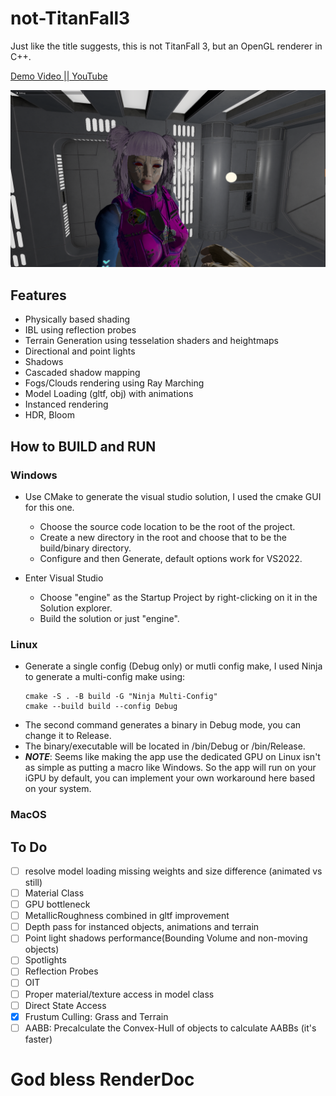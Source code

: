 # not-TitanFall3

Just like the title suggests, this is not TitanFall 3, but an OpenGL renderer in C++.

[Demo Video || YouTube](https://youtu.be/W88HXR9QiLM)

![Alt text](res/Screenshots/1.png)

## Features

- Physically based shading
- IBL using reflection probes
- Terrain Generation using tesselation shaders and heightmaps
- Directional and point lights
- Shadows
- Cascaded shadow mapping
- Fogs/Clouds rendering using Ray Marching
- Model Loading (gltf, obj) with animations
- Instanced rendering
- HDR, Bloom

## How to BUILD and RUN

### Windows

- Use CMake to generate the visual studio solution, I used the cmake GUI for this one.
    - Choose the source code location to be the root of the project.
    - Create a new directory in the root and choose that to be the build/binary directory.
    - Configure and then Generate, default options work for VS2022.  

- Enter Visual Studio
    - Choose "engine" as the Startup Project by right-clicking on it in the Solution explorer.
    - Build the solution or just "engine".

### Linux
- Generate a single config (Debug only) or mutli config make, I used Ninja to generate a multi-config make using:
    ```make
    cmake -S . -B build -G "Ninja Multi-Config"
    cmake --build build --config Debug
     ``` 
- The second command generates a binary in Debug mode, you can change it to Release.
- The binary/executable will be located in /bin/Debug or /bin/Release.
- ***NOTE***: Seems like making the app use the dedicated GPU on Linux isn't as simple as putting a macro like Windows. So the app will run on your iGPU by default, you can implement your own workaround here based on your system.  


### MacOS


## To Do

- [ ] resolve model loading missing weights and size difference (animated vs still)
- [ ] Material Class
- [ ] GPU bottleneck
- [ ] MetallicRoughness combined in gltf improvement
- [ ] Depth pass for instanced objects, animations and terrain
- [ ] Point light shadows performance(Bounding Volume and non-moving objects)
- [ ] Spotlights
- [ ] Reflection Probes
- [ ] OIT
- [ ] Proper material/texture access in model class
- [ ] Direct State Access
- [x] Frustum Culling: Grass and Terrain
- [ ] AABB: Precalculate the Convex-Hull of objects to calculate AABBs (it's faster)

# God bless RenderDoc

